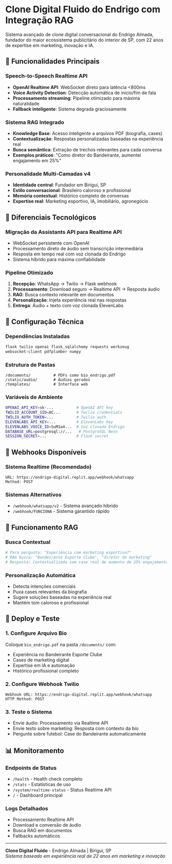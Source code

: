 # Clone Digital Fluido do Endrigo com Integração RAG

Sistema avançado de clone digital conversacional do Endrigo Almada, fundador do maior ecossistema publicitário do interior de SP, com 22 anos de expertise em marketing, inovação e IA.

## 🚀 Funcionalidades Principais

### Speech-to-Speech Realtime API
- **OpenAI Realtime API**: WebSocket direto para latência <800ms
- **Voice Activity Detection**: Detecção automática de início/fim de fala
- **Processamento streaming**: Pipeline otimizado para máxima naturalidade
- **Fallback inteligente**: Sistema degrada graciosamente

### Sistema RAG Integrado
- **Knowledge Base**: Acesso inteligente a arquivos PDF (biografia, cases)
- **Contextualização**: Respostas personalizadas baseadas na experiência real
- **Busca semântica**: Extração de trechos relevantes para cada conversa
- **Exemplos práticos**: "Como diretor do Bandeirante, aumentei engajamento em 25%"

### Personalidade Multi-Camadas v4
- **Identidade central**: Fundador em Birigui, SP
- **Estilo conversacional**: Brasileiro caloroso e profissional
- **Memória contextual**: Histórico completo de conversas
- **Expertise real**: Marketing esportivo, IA, imobiliário, agronegócio

## 🎯 Diferenciais Tecnológicos

### Migração da Assistants API para Realtime API
- WebSocket persistente com OpenAI
- Processamento direto de áudio sem transcrição intermediária
- Resposta em tempo real com voz clonada do Endrigo
- Sistema híbrido para máxima confiabilidade

### Pipeline Otimizado
1. **Recepção**: WhatsApp → Twilio → Flask webhook
2. **Processamento**: Download seguro → Realtime API → Resposta áudio
3. **RAG**: Busca contexto relevante em documentos
4. **Personalização**: Injeta experiência real nas respostas
5. **Entrega**: Áudio + texto com voz clonada ElevenLabs

## 🔧 Configuração Técnica

### Dependências Instaladas
```bash
flask twilio openai flask_sqlalchemy requests werkzeug 
websocket-client pdfplumber numpy
```

### Estrutura de Pastas
```
/documents/          # PDFs como bio_endrigo.pdf
/static/audio/       # Áudios gerados
/templates/          # Interface web
```

### Variáveis de Ambiente
```bash
OPENAI_API_KEY=sk-...          # OpenAI API key
TWILIO_ACCOUNT_SID=AC...       # Twilio credentials  
TWILIO_AUTH_TOKEN=...          # Twilio auth
ELEVENLABS_API_KEY=...         # ElevenLabs key
ELEVENLABS_VOICE_ID=SuM1a4...  # Voz clonada Endrigo
DATABASE_URL=postgresql://...   # PostgreSQL Neon
SESSION_SECRET=...             # Flask secret
```

## 📱 Webhooks Disponíveis

### Sistema Realtime (Recomendado)
```
URL: https://endrigo-digital.replit.app/webhook/whatsapp
Method: POST
```

### Sistemas Alternativos
- `/webhook/whatsapp/v2` - Sistema avançado híbrido
- `/webhook/FUNCIONA` - Sistema garantido rápido

## 🎨 Funcionamento RAG

### Busca Contextual
```python
# Para pergunta: "Experiência com marketing esportivo?"
# RAG busca: "Bandeirante Esporte Clube", "diretor de marketing"
# Resposta: Contextualizada com case real de aumento de 25% engajamento
```

### Personalização Automática
- Detecta intenções comerciais
- Puxa cases relevantes da biografia
- Sugere soluções baseadas na experiência real
- Mantém tom caloroso e profissional

## 🚀 Deploy e Teste

### 1. Configure Arquivo Bio
Coloque `bio_endrigo.pdf` na pasta `/documents/` com:
- Experiência no Bandeirante Esporte Clube
- Cases de marketing digital
- Expertise em IA e automação
- Histórico profissional completo

### 2. Configure Webhook Twilio
```
Webhook URL: https://endrigo-digital.replit.app/webhook/whatsapp
HTTP Method: POST
```

### 3. Teste o Sistema
- Envie áudio: Processamento via Realtime API
- Envie texto sobre marketing: Resposta com contexto da bio
- Pergunte sobre futebol: Case do Bandeirante automaticamente

## 📊 Monitoramento

### Endpoints de Status
- `/health` - Health check completo
- `/stats` - Estatísticas de uso
- `/system/realtime-status` - Status Realtime API
- `/` - Dashboard principal

### Logs Detalhados
- Processamento Realtime API
- Download e conversão de áudio
- Busca RAG em documentos
- Fallbacks automáticos

---

**Clone Digital Fluido** - Endrigo Almada | Birigui, SP  
*Sistema baseado em experiência real de 22 anos em marketing e inovação*